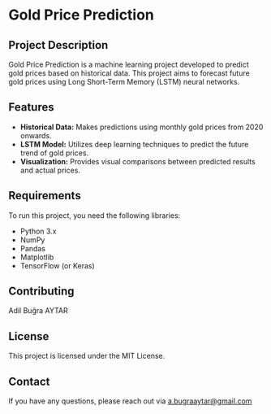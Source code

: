 # Gold Price Prediction

## Project Description

Gold Price Prediction is a machine learning project developed to predict gold prices based on historical data. This project aims to forecast future gold prices using Long Short-Term Memory (LSTM) neural networks.

## Features

- **Historical Data:** Makes predictions using monthly gold prices from 2020 onwards.
- **LSTM Model:** Utilizes deep learning techniques to predict the future trend of gold prices.
- **Visualization:** Provides visual comparisons between predicted results and actual prices.

## Requirements

To run this project, you need the following libraries:
- Python 3.x
- NumPy
- Pandas
- Matplotlib
- TensorFlow (or Keras)

## Contributing
Adil Buğra AYTAR

## License
This project is licensed under the MIT License.

## Contact
If you have any questions, please reach out via a.bugraaytar@gmail.com